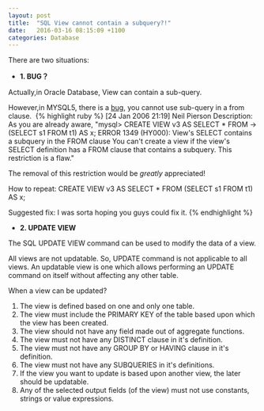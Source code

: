 ```yaml
---
layout: post
title:  "SQL View cannot contain a subquery?!"
date:   2016-03-16 08:15:09 +1100
categories: Database
---
```

There are two situations:

- **1. BUG？**

Actually,in Oracle Database, View can contain a sub-query.

However,in MYSQL5, there is a [bug](http://bugs.mysql.com/bug.php?id=16757), you cannot use sub-query in a from clause.
‌
{% highlight ruby %}
[24 Jan 2006 21:19] Neil Pierson
Description:
As you are already aware, 
"mysql> CREATE VIEW v3 AS SELECT * FROM 
-> (SELECT s1 FROM t1) AS x; 
ERROR 1349 (HY000): View's SELECT contains a subquery in the FROM clause 
You can't create a view if the view's SELECT definition has a FROM clause that contains a subquery. This restriction is a flaw."

The removal of this restriction would be *greatly* appreciated!

How to repeat:
CREATE VIEW v3 AS SELECT * FROM (SELECT s1 FROM t1) AS x;

Suggested fix:
I was sorta hoping you guys could fix it.
{% endhighlight %}

- **2. UPDATE VIEW**

The SQL UPDATE VIEW command can be used to modify the data of a view.

All views are not updatable. So, UPDATE command is not applicable to all views. An updatable view is one which allows performing an UPDATE command on itself without affecting any other table.

When a view can be updated?

  1. The view is defined based on one and only one table.
  2. The view must include the PRIMARY KEY of the table based upon which the view has been created.
  3. The view should not have any field made out of aggregate functions.
  4. The view must not have any DISTINCT clause in it's definition.
  5. The view must not have any GROUP BY or HAVING clause in it's definition.
  6. The view must not have any SUBQUERIES in it's definitions.
  7. If the view you want to update is based upon another view, the later should be updatable.
  8. Any of the selected output fields (of the view) must not use constants, strings or value expressions.

>[bug]:http://bugs.mysql.com/bug.php?id=16757

[bug]:http://bugs.mysql.com/bug.php?id=16757

